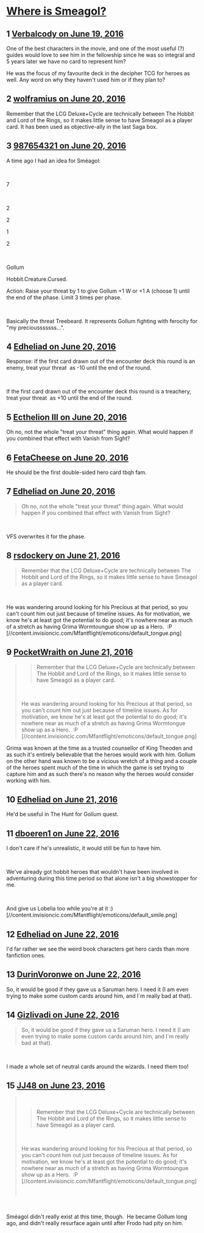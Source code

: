 # [Where is Smeagol?](https://community.fantasyflightgames.com/topic/222988-where-is-smeagol/)

## 1 [Verbalcody on June 19, 2016](https://community.fantasyflightgames.com/topic/222988-where-is-smeagol/?do=findComment&comment=2273007)

One of the best characters in the movie, and one of the most useful (?) guides would love to see him in the fellowship since he was so integral and 5 years later we have no card to represent him?

He was the focus of my favourite deck in the decipher TCG for heroes as well. Any word on why they haven't used him or if they plan to?

## 2 [wolframius on June 20, 2016](https://community.fantasyflightgames.com/topic/222988-where-is-smeagol/?do=findComment&comment=2274581)

Remember that the LCG Deluxe+Cycle are technically between The Hobbit and Lord of the Rings, so it makes little sense to have Smeagol as a player card. It has been used as objective-ally in the last Saga box.

## 3 [987654321 on June 20, 2016](https://community.fantasyflightgames.com/topic/222988-where-is-smeagol/?do=findComment&comment=2274759)

A time ago I had an idea for Sméagol:

 

7

 

2

2

1

2

 

Gollum

Hobbit.Creature.Cursed.

Action: Raise your threat by 1 to give Gollum +1 W or +1 A (choose 1) until the end of the phase. Limit 3 times per phase.

 

Basically the threat Treebeard. It represents Gollum fighting with ferocity for "my preciousssssss...".

## 4 [Edheliad on June 20, 2016](https://community.fantasyflightgames.com/topic/222988-where-is-smeagol/?do=findComment&comment=2274774)

Response: If the first card drawn out of the encounter deck this round is an enemy, treat your threat  as -10 until the end of the round.

 

If the first card drawn out of the encounter deck this round is a treachery, treat your threat  as +10 until the end of the round.

## 5 [Ecthelion III on June 20, 2016](https://community.fantasyflightgames.com/topic/222988-where-is-smeagol/?do=findComment&comment=2274955)

Oh no, not the whole "treat your threat" thing again. What would happen if you combined that effect with Vanish from Sight?

## 6 [FetaCheese on June 20, 2016](https://community.fantasyflightgames.com/topic/222988-where-is-smeagol/?do=findComment&comment=2275168)

He should be the first double-sided hero card tbqh fam.

## 7 [Edheliad on June 20, 2016](https://community.fantasyflightgames.com/topic/222988-where-is-smeagol/?do=findComment&comment=2275214)

> Oh no, not the whole "treat your threat" thing again. What would happen if you combined that effect with Vanish from Sight?

 

VFS overwrites it for the phase.

## 8 [rsdockery on June 21, 2016](https://community.fantasyflightgames.com/topic/222988-where-is-smeagol/?do=findComment&comment=2275299)

> Remember that the LCG Deluxe+Cycle are technically between The Hobbit and Lord of the Rings, so it makes little sense to have Smeagol as a player card.

 

He was wandering around looking for his Precious at that period, so you can't count him out just because of timeline issues. As for motivation, we know he's at least got the potential to do good; it's nowhere near as much of a stretch as having Grima Wormtoungue show up as a Hero.  :P [//content.invisioncic.com/Mfantflight/emoticons/default_tongue.png]

## 9 [PocketWraith on June 21, 2016](https://community.fantasyflightgames.com/topic/222988-where-is-smeagol/?do=findComment&comment=2275329)

> > Remember that the LCG Deluxe+Cycle are technically between The Hobbit and Lord of the Rings, so it makes little sense to have Smeagol as a player card.
> 
>  
> 
> He was wandering around looking for his Precious at that period, so you can't count him out just because of timeline issues. As for motivation, we know he's at least got the potential to do good; it's nowhere near as much of a stretch as having Grima Wormtongue show up as a Hero.  :P [//content.invisioncic.com/Mfantflight/emoticons/default_tongue.png]

Grima was known at the time as a trusted counsellor of King Theoden and as such it's entirely believable that the heroes would work with him. Gollum on the other hand was known to be a vicious wretch of a thing and a couple of the heroes spent much of the time in which the game is set trying to capture him and as such there's no reason why the heroes would consider working with him.

## 10 [Edheliad on June 21, 2016](https://community.fantasyflightgames.com/topic/222988-where-is-smeagol/?do=findComment&comment=2275357)

He'd be useful in The Hunt for Gollum quest.

## 11 [dboeren1 on June 22, 2016](https://community.fantasyflightgames.com/topic/222988-where-is-smeagol/?do=findComment&comment=2276968)

I don't care if he's unrealistic, it would still be fun to have him.

 

We've already got hobbit heroes that wouldn't have been involved in adventuring during this time period so that alone isn't a big showstopper for me.

 

And give us Lobelia too while you're at it :) [//content.invisioncic.com/Mfantflight/emoticons/default_smile.png]

## 12 [Edheliad on June 22, 2016](https://community.fantasyflightgames.com/topic/222988-where-is-smeagol/?do=findComment&comment=2277287)

I'd far rather we see the weird book characters get hero cards than more fanfiction ones.

## 13 [DurinVoronwe on June 22, 2016](https://community.fantasyflightgames.com/topic/222988-where-is-smeagol/?do=findComment&comment=2277948)

So, it would be good if they gave us a Saruman hero. I need it (I am even trying to make some custom cards around him, and I´m really bad at that).

## 14 [Gizlivadi on June 22, 2016](https://community.fantasyflightgames.com/topic/222988-where-is-smeagol/?do=findComment&comment=2277986)

> So, it would be good if they gave us a Saruman hero. I need it (I am even trying to make some custom cards around him, and I´m really bad at that).

 

I made a whole set of neutral cards around the wizards. I need them too!

## 15 [JJ48 on June 23, 2016](https://community.fantasyflightgames.com/topic/222988-where-is-smeagol/?do=findComment&comment=2279334)

>  
> 
> > Remember that the LCG Deluxe+Cycle are technically between The Hobbit and Lord of the Rings, so it makes little sense to have Smeagol as a player card.
> 
>  
> 
> He was wandering around looking for his Precious at that period, so you can't count him out just because of timeline issues. As for motivation, we know he's at least got the potential to do good; it's nowhere near as much of a stretch as having Grima Wormtoungue show up as a Hero.  :P [//content.invisioncic.com/Mfantflight/emoticons/default_tongue.png]
> 
>  

 

Sméagol didn't really exist at this time, though.  He became Gollum long ago, and didn't really resurface again until after Frodo had pity on him. 

